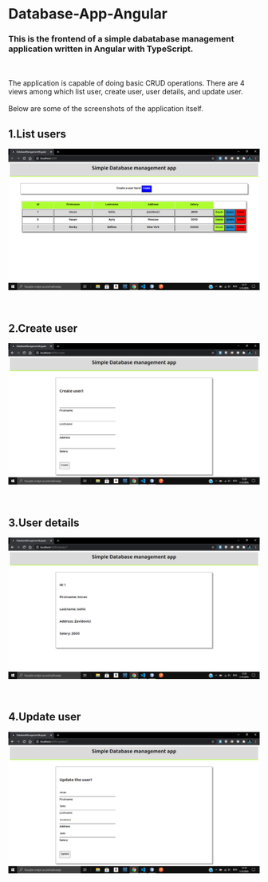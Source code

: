 # Database-App-Angular
<h3>This is the frontend of a simple dabatabase management application written in Angular with TypeScript.</h3></br></br>
The application is capable of doing basic CRUD operations. There are 4 views among which list user, create user, user details, and update user.</br></br>
Below are some of the screenshots of the application itself.

## 1.List users
<p align="center"><img src="screenshots/dbapp1.png" width=600></p></br>

## 2.Create user
<p align="center"><img src="screenshots/dbapp3.png" width=600></p></br>

## 3.User details
<p align="center"><img src="screenshots/dbapp4.png" width=600></p></br>

## 4.Update user
<p align="center"><img src="screenshots/dbapp2.png" width=600></p></br>
